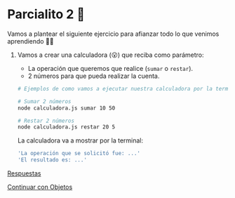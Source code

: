 # Parcialito 2 🙊

Vamos a plantear el siguiente ejercicio para afianzar todo lo que venimos aprendiendo 💪🏼

1. Vamos a crear una calculadora (😮) que reciba como parámetro:

    * La operación que queremos que realice (`sumar` o `restar`).
    * 2 números para que pueda realizar la cuenta.

    ```bash
    # Ejemplos de como vamos a ejecutar nuestra calculadora por la terminal

    # Sumar 2 números
    node calculadora.js sumar 10 50

    # Restar 2 números
    node calculadora.js restar 20 5
    ```

    La calculadora va a mostrar por la terminal:

    ```bash
    'La operación que se solicitó fue: ...'
    'El resultado es: ...'
    ```

[Respuestas](/respuestas/10.js)

[Continuar con Objetos](/ejercicios/11.md)

